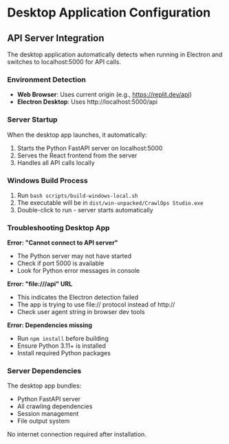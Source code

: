# Desktop Application Configuration

## API Server Integration

The desktop application automatically detects when running in Electron and switches to localhost:5000 for API calls.

### Environment Detection
- **Web Browser**: Uses current origin (e.g., https://replit.dev/api)
- **Electron Desktop**: Uses http://localhost:5000/api

### Server Startup
When the desktop app launches, it automatically:
1. Starts the Python FastAPI server on localhost:5000
2. Serves the React frontend from the server
3. Handles all API calls locally

### Windows Build Process
1. Run `bash scripts/build-windows-local.sh`
2. The executable will be in `dist/win-unpacked/CrawlOps Studio.exe`
3. Double-click to run - server starts automatically

### Troubleshooting Desktop App

**Error: "Cannot connect to API server"**
- The Python server may not have started
- Check if port 5000 is available
- Look for Python error messages in console

**Error: "file:///api" URL**
- This indicates the Electron detection failed
- The app is trying to use file:// protocol instead of http://
- Check user agent string in browser dev tools

**Error: Dependencies missing**
- Run `npm install` before building
- Ensure Python 3.11+ is installed
- Install required Python packages

### Server Dependencies
The desktop app bundles:
- Python FastAPI server
- All crawling dependencies
- Session management
- File output system

No internet connection required after installation.